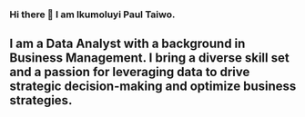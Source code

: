 ### Hi there 👋 I am Ikumoluyi Paul Taiwo. 
## I am a Data Analyst with a background in Business Management. I bring a diverse skill set and a passion for leveraging data to drive strategic decision-making and optimize business strategies. 
<!--
**Ikumoluyi-Taiwo/Ikumoluyi-Taiwo** is a ✨ _special_ ✨ repository because its `README.md` (this file) appears on your GitHub profile.

Here are some ideas to get you started:

- 🔭 I’m dedicated to improving my skills by engaging in hands-on project work.
- 🌱 I’m currently learning Data Analytics with Microsoft Excel.
- 👯 I am actively seeking opportunities to collaborate on group projects that involve the analysis of intricate data sets and the extraction of valuable insights to guide strategic decision-making.
- 🤔 I am open to opportunities in Junior Data Analyst positions as well as internships.
- 💬 Ask me about Data Analysis, Data Visualization, and Data Insights.
- 📫 How to reach me: Connect with me on LinkedIn: www.linkedin.com/in/ikumoluyipaultaiwo
- 😄 Pronouns: He/Him 
- ⚡ Fun fact: Setting SMART goals increases your chances of achieving them, so set a SMART goal today!
-->
